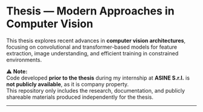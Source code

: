 # Thesis — Modern Approaches in Computer Vision

This thesis explores recent advances in **computer vision architectures**, focusing on convolutional and transformer-based models for feature extraction, image understanding, and efficient training in constrained environments.

⚠️ **Note:**  
Code developed **prior to the thesis** during my internship at **ASINE S.r.l.** is **not publicly available**, as it is company property.  
This repository only includes the research, documentation, and publicly shareable materials produced independently for the thesis.

---
